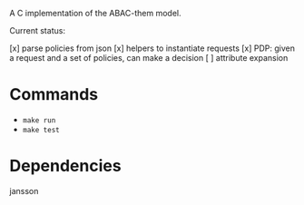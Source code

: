 A C implementation of the ABAC-them model.

Current status:

[x] parse policies from json
[x] helpers to instantiate requests
[x] PDP: given a request and a set of policies, can make a decision
[ ] attribute expansion

# Commands
- `make run`
- `make test`

# Dependencies

jansson


